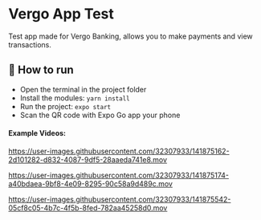 # Vergo App Test

Test app made for Vergo Banking, allows you to make payments and view transactions.

## 🚀 How to run

- Open the terminal in the project folder 
- Install the modules: 
```yarn install ```
- Run the project: 
```expo start ```
- Scan the QR code with Expo Go app your phone

#### Example Videos:


https://user-images.githubusercontent.com/32307933/141875162-2d101282-d832-4087-9df5-28aaeda741e8.mov 

https://user-images.githubusercontent.com/32307933/141875174-a40bdaea-9bf8-4e09-8295-90c58a9d489c.mov

https://user-images.githubusercontent.com/32307933/141875542-05cf8c05-4b7c-4f5b-8fed-782aa45258d0.mov





